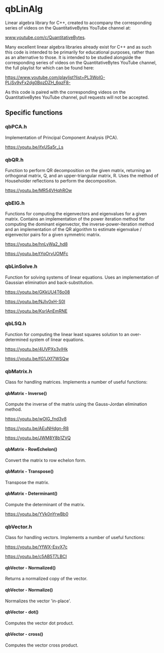# qbLinAlg
Linear algebra library for C++, created to accompany the corresponding series of videos on the QuantitativeBytes YouTube channel at:

www.youtube.com/c/QuantitativeBytes.

Many excellent linear algebra libraries already exist for C++ and as such this code is intended to be primarily for educational purposes, rather than as an alternative to those. It is intended to be studied alongside the corresponding series of videos on the QuantitativeBytes YouTube channel, the full playlist for which can be found here:

https://www.youtube.com/playlist?list=PL3WoIG-PLjSv9vFx2dg0BqzDZH_6qzF8-

As this code is paired with the corresponding videos on the QuantitativeBytes YouTube channel, pull requests will not be accepted.

## Specific functions

### qbPCA.h

Implementation of Principal Component Analysis (PCA).

https://youtu.be/ifxUSa5r_Ls

### qbQR.h

Function to perform QR decomposition on the given matrix, returning an orthogonal matrix, Q, and an upper-triangular matrix, R. Uses the method of Householder reflections to perform the decomposition.

https://youtu.be/MR54VHqhROw

### qbEIG.h

Functions for computing the eigenvectors and eigenvalues for a given matrix. Contains an implementation of the power iteration method for computing the dominant eigenvector, the inverse-power-iteration method and an implementation of the QR algorithm to estimate eigenvalue / eigenvector pairs for a given symmetric matrix.

https://youtu.be/hnLyWa2_hd8

https://youtu.be/tYqOrvUOMFc

### qbLinSolve.h

Function for solving systems of linear equations. Uses an implementation of Gaussian elimination and back-substitution.

https://youtu.be/GKkUU4T6o08

https://youtu.be/NJIv0xH-S0I

https://youtu.be/KsrlAnEmRNE

### qbLSQ.h

Function for computing the linear least squares solution to an over-determined system of linear equations.

https://youtu.be/4UVPXs3vIHk

https://youtu.be/fG1JXf7WSQw

### qbMatrix.h

Class for handling matrices. Implements a number of useful functions:

#### qbMatrix - Inverse()

Compute the inverse of the matrix using the Gauss-Jordan elimination method.

https://youtu.be/wOlG_fnd3v8

https://youtu.be/AEuNHdgn-R8

https://youtu.be/JWM8Y8b1ZVQ

#### qbMatrix - RowEchelon()

Convert the matrix to row echelon form.

#### qbMatrix - Transpose()

Transpose the matrix.

#### qbMatrix - Determinant()

Compute the determinant of the matrix.

https://youtu.be/YVk0nYrwBb0

### qbVector.h

Class for handling vectors. Implements a number of useful functions:

https://youtu.be/YfWX-EsvX7c

https://youtu.be/c5AB5T7LBCI

#### qbVector - Normalized()

Returns a normalized copy of the vector.

#### qbVector - Normalize()

Normalizes the vector 'in-place'.

#### qbVector - dot()

Computes the vector dot product.

#### qbVector - cross()

Computes the vector cross product.
